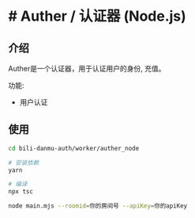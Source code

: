# # Auther / 认证器 (Node.js)
## 介绍
Auther是一个认证器，用于认证用户的身份, 充值。

功能:
- 用户认证


## 使用
```bash
cd bili-danmu-auth/worker/auther_node

# 安装依赖
yarn

# 编译
npx tsc

node main.mjs --roomid=你的房间号 --apiKey=你的apiKey
```
